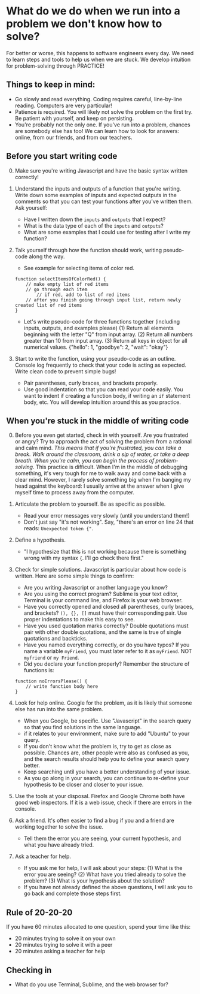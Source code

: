 # What do we do when we run into a problem we don't know how to solve? 
For better or worse, this happens to software engineers every day. 
We need to learn steps and tools to help us when we are stuck.
We develop intuition for problem-solving through PRACTICE!

## Things to keep in mind:
- Go slowly and read everything. Coding requires careful, line-by-line reading. Computers are very particular!
- Patience is required. You will likely not solve the problem on the first try. Be patient with yourself, and keep on persisting.
- You're probably not the only one. If you've run into a problem, chances are somebody else has too! We can learn how to look for answers: online, from our friends, and from our teachers.

## Before you start writing code
0. Make sure you're writing Javascript and have the basic syntax written correctly!
1. Understand the inputs and outputs of a function that you're writing. Write down some examples of inputs and expected outputs in the comments so that you can test your functions after you've written them. Ask yourself: 
	* Have I written down the `inputs` and `outputs` that I expect? 
	* What is the data type of each of the `inputs` and `outputs`?
	* What are some examples that I could use for testing after I write my function?

1. Talk yourself through how the function should work, writing pseudo-code along the way. 
	* See example for selecting items of color red. 
	```
	function selectItemsOfColorRed() {
		// make empty list of red items
		// go through each item
			// if red, add to list of red items 
		// after you finish going through input list, return newly created list of red items
	}
	```
	* Let's write pseudo-code for three functions together (including inputs, outputs, and examples please)
		(1) Return all elements beginning with the letter "Q" from input array.
		(2) Return all numbers greater than 10 from input array. 
		(3) Return all keys in object for all numerical values. {"hello": 1, "goodbye": 2, "wait": "okay"}

2. Start to write the function, using your pseudo-code as an outline. Console log frequently to check that your code is acting as expected. Write clean code to prevent simple bugs!
	* Pair parentheses, curly braces, and brackets properly. 
	* Use good indentation so that you can read your code easily. You want to indent if creating a function body, if writing an `if` statement body, etc. You will develop intuition around this as you practice.

## When you're stuck in the middle of writing code
0. Before you even get started, check in with yourself. Are you frustrated or angry? Try to approach the act of solving the problem from a rational and calm mind. 
*This means that if you're frustrated, you can take a break. Walk around the classroom, drink a sip of water, or take a deep breath. When you're calm, you can begin the process of problem-solving.*
This practice is difficult. When I'm in the middle of debugging something, it's very tough for me to walk away and come back with a clear mind. However, I rarely solve something big when I'm banging my head against the keyboard: I usually arrive at the answer when I give myself time to process away from the computer.

1. Articulate the problem to yourself. Be as specific as possible.  
	* Read your error messages very slowly (until you understand them!)
	* Don't just say "it's not working". Say, "there's an error on line 24 that reads: `Unexpected token {"`. 

2. Define a hypothesis. 
	* "I hypothesize that this is not working because there is something wrong with my syntax `{`. I'll go check there first."

3. Check for simple solutions. Javascript is particular about how code is written. Here are some simple things to confirm:
	* Are you writing Javascript or another language you know?
	* Are you using the correct program? Sublime is your text editor, Terminal is your command line, and Firefox is your web browser.
	* Have you correctly opened and closed all parentheses, curly braces, and brackets? `(), {}, []` must have their corresponding pair. Use proper indentations to make this easy to see. 
	* Have you used quotation marks correctly? Double quotations must pair with other double quotations, and the same is true of single quotations and backticks.
	* Have you named everything correctly, or do you have typos? If you name a variable `myFriend`, you must later refer to it as `myFriend`. NOT `myfriend` or `my Friend`. 
	* Did you declare your function properly? Remember the structure of functions is: 
	```
	function noErrorsPlease() {
		// write function body here
	}
	```
	
4. Look for help online. Google for the problem, as it is likely that someone else has run into the same problem. 
	* When you Google, be specific. Use "Javascript" in the search query so that you find solutions in the same language.
	* if it relates to your environment, make sure to add "Ubuntu" to your query.
	* If you don't know what the problem is, try to get as close as possible. Chances are, other people were also as confused as you, and the search results should help you to define your search query better. 
	* Keep searching until you have a better understanding of your issue.
	* As you go along in your search, you can continue to re-define your hypothesis to be closer and closer to your issue.

5. Use the tools at your disposal. Firefox and Google Chrome both have good web inspectors. If it is a web issue, check if there are errors in the console. 

6. Ask a friend. It's often easier to find a bug if you and a friend are working together to solve the issue. 
	* Tell them the error you are seeing, your current hypothesis, and what you have already tried. 

7. Ask a teacher for help.
	* If you ask me for help, I will ask about your steps: (1) What is the error you are seeing? (2) What have you tried already to solve the problem? (3) What is your hypothesis about the solution?
	* If you have not already defined the above questions, I will ask you to go back and complete those steps first.


## Rule of 20-20-20
If you have 60 minutes allocated to one question, spend your time like this:
- 20 minutes trying to solve it on your own
- 20 minutes trying to solve it with a peer
- 20 minutes asking a teacher for help

## Checking in
- What do you use Terminal, Sublime, and the web browser for?